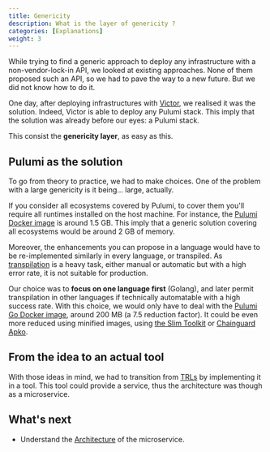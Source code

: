 ```yaml
---
title: Genericity
description: What is the layer of genericity ?
categories: [Explanations]
weight: 3
---
```


While trying to find a generic approach to deploy any infrastructure with a non-vendor-lock-in API, we looked at existing approaches. None of them proposed such an API, so we had to pave the way to a new future. But we did not know how to do it.

One day, after deploying infrastructures with [Victor](https://github.com/ctfer-io/victor), we realised it was the solution. Indeed, Victor is able to deploy any Pulumi stack. This imply that the solution was already before our eyes: a Pulumi stack.

This consist the **genericity layer**, as easy as this.

## Pulumi as the solution

To go from theory to practice, we had to make choices.
One of the problem with a large genericity is it being... large, actually.

If you consider all ecosystems covered by Pulumi, to cover them you'll require all runtimes installed on the host machine.
For instance, the [Pulumi Docker image](https://hub.docker.com/r/pulumi/pulumi) is around 1.5 GB. This imply that a generic solution covering all ecosystems would be around 2 GB of memory.

Moreover, the enhancements you can propose in a language would have to be re-implemented similarly in every language, or transpiled. As [transpilation](https://en.wikipedia.org/wiki/Source-to-source_compiler) is a heavy task, either manual or automatic but with a high error rate, it is not suitable for production.

Our choice was to **focus on one language first** (Golang), and later permit transpilation in other languages if technically automatable with a high success rate.
With this choice, we would only have to deal with the [Pulumi Go Docker image](https://hub.docker.com/r/pulumi/pulumi-go), around 200 MB (a 7.5 reduction factor). It could be even more reduced using minified images, using [the Slim Toolkit](https://github.com/slimtoolkit/slim) or [Chainguard Apko](https://github.com/chainguard-dev/apko).

## From the idea to an actual tool

With those ideas in mind, we had to transition from [TRLs](https://en.wikipedia.org/wiki/Technology_readiness_level) by implementing it in a tool.
This tool could provide a service, thus the architecture was though as a microservice.

## What's next

- Understand the [Architecture](/docs/chall-manager/design/architecture) of the microservice.
